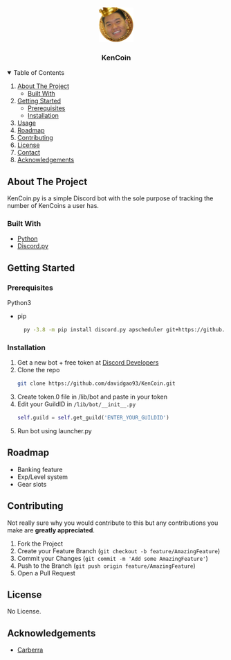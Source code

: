 <!-- PROJECT LOGO -->
<br />
<p align="center">
  <a href="https://github.com/davidgao93/KenCoin">
    <img src="images/bitcoin.png" alt="Logo" width="80" height="80">
  </a>

  <h3 align="center">KenCoin</h3>
</p>

<!-- TABLE OF CONTENTS -->
<details open="open">
  <summary>Table of Contents</summary>
  <ol>
    <li>
      <a href="#about-the-project">About The Project</a>
      <ul>
        <li><a href="#built-with">Built With</a></li>
      </ul>
    </li>
    <li>
      <a href="#getting-started">Getting Started</a>
      <ul>
        <li><a href="#prerequisites">Prerequisites</a></li>
        <li><a href="#installation">Installation</a></li>
      </ul>
    </li>
    <li><a href="#usage">Usage</a></li>
    <li><a href="#roadmap">Roadmap</a></li>
    <li><a href="#contributing">Contributing</a></li>
    <li><a href="#license">License</a></li>
    <li><a href="#contact">Contact</a></li>
    <li><a href="#acknowledgements">Acknowledgements</a></li>
  </ol>
</details>



<!-- ABOUT THE PROJECT -->
## About The Project

KenCoin.py is a simple Discord bot with the sole purpose of tracking the number of KenCoins a user has.

### Built With

* [Python](https://www.python.org/)
* [Discord.py](https://discordpy.readthedocs.io/en/stable/)

<!-- GETTING STARTED -->
## Getting Started
### Prerequisites

Python3
* pip
  ```bash
    py -3.8 -m pip install discord.py apscheduler git+https://github.com/Rapptz/discord-ext-menus
  ```

### Installation

1. Get a new bot + free token at [Discord Developers](https://discord.com/developers/applications)
2. Clone the repo
   ```sh
   git clone https://github.com/davidgao93/KenCoin.git
   ```
3. Create token.0 file in /lib/bot and paste in your token
4. Edit your GuildID in `/lib/bot/__init__.py`
   ```Python
   self.guild = self.get_guild('ENTER_YOUR_GUILDID')
   ```
5. Run bot using launcher.py


<!-- ROADMAP -->
## Roadmap

* Banking feature
* Exp/Level system
* Gear slots

<!-- CONTRIBUTING -->
## Contributing

Not really sure why you would contribute to this but any contributions you make are **greatly appreciated**.

1. Fork the Project
2. Create your Feature Branch (`git checkout -b feature/AmazingFeature`)
3. Commit your Changes (`git commit -m 'Add some AmazingFeature'`)
4. Push to the Branch (`git push origin feature/AmazingFeature`)
5. Open a Pull Request



<!-- LICENSE -->
## License

No License.


<!-- ACKNOWLEDGEMENTS -->
## Acknowledgements
* [Carberra](https://github.com/Carberra/updated-discord.py-tutorial)

